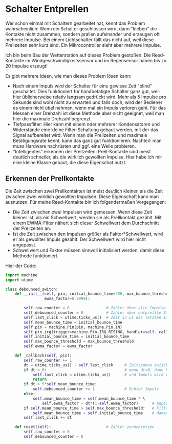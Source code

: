 # Schalter Entprellen

Wer schon einmal mit Schaltern gearbeitet hat, kennt das Problem wahrscheinlich: Wenn ein Schalter geschlossen wird, dann "kleben" die Kontakte nicht zusammen, sondern prallen aufeinander und erzeugen oft mehrere Impulse. Bei einem Lichtschalter fällt das nicht auf, weil diese Prellzeiten sehr kurz sind. Ein Mikrocontroller sieht aber mehrere Impulse.

Ich bin beim Bau der Wetterstation auf dieses Problem gestoßen. Die Reed-Kontakte im Windgeschwindigkeitssensor und im Regensensor haben bis zu 20 Impulse erzeugt!

Es gibt mehrere Ideen, wie man dieses Problem lösen kann:
* Nach einem Impuls wird der Schalter für eine gewisse Zeit "blind" geschaltet. Dies funktioniert für handbetätigte Schalter ganz gut, weil hier üblicherweise relativ langsam gedrückt wird. Mehr als 5 Impulse pro Sekunde sind wohl nicht zu erwarten und falls doch, wird der Bediener es einem nicht übel nehmen, wenn mal ein Impuls verloren geht. Für das Messen einer Drehzahl ist diese Methode aber nicht geeignet, weil man hier die maximale Drehzahl begrenzt.
* Tiefpassfilter: Hier kann mit einem oder mehrerer Kondensatoren und Widerstände eine kleine Filter-Schaltung gebaut werden, mit der das Signal aufbereitet wird. Wenn man die Prellzeiten und maximale Betätigungsrate kennt, kann das ganz gut funktionieren. Nachteil: man muss Hardware nachrüsten und ggf. eine Weile probieren.
* "Intelligentes" erkennen der Prellzeiten: Prell-Kontakte sind meist deutlich schneller, als die wirklich gewollten Impulse. Hier habe ich mir eine kleine Klasse gebaut, die diese Eigenschat nutzt.

## Erkennen der Prellkontakte

Die Zeit zwischen zwei Prellkontakten ist meist deutlich kleiner, als die Zeit zwischen zwei wirklich gewollten Impulsen. Diese Eigenschaft kann man ausnutzen. Für meine Reed-Kontakte bin ich folgendermaßen Vorgegangen:

* Die Zeit zwischen zwei Impulsen wird gemessen. Wenn diese Zeit kleiner ist, als ein Schwellwert, werden sie als Prellkontakt gezählt. Mit einem EWMA-Filter nähert sich dieser Schwellwert dem Durchschnitt der Prellzeiten an.
* Ist die Zeit zwischen den Impulsen größer als Faktor*Schwellwert, wird er als gewollter Impuls gezählt. Der Schwellwert wird hier nicht angepasst.
* Schwellwert und Faktor müssen sinnvoll initialisiert werden, damit diese Methode funktioniert.

Hier der Code:

```python
import machine
import utime

class debounced_switch:
    def __init__(self, pin, initial_bounce_time=200, max_bounce_threshold=5000,
                 ewma_factor=0.9999):

        self.raw_counter = 0                # Zähler über alle Impulse
        self.debounced_counter = 0          # Zähler über entprellte Impulse
        self.last_click = utime.ticks_us()  # Zeit in us des letzten Impulses
        self.mean_bounce_time = initial_bounce_time 
        self.pin = machine.Pin(pin, machine.Pin.IN)
        self.pin.irq(trigger=machine.Pin.IRQ_RISING, handler=self._callback)
        self.initial_bounce_time = initial_bounce_time
        self.max_bounce_threshold = max_bounce_threshold
        self.ewma_factor = ewma_factor

    def _callback(self, pin):
        self.raw_counter += 1
        dt = utime.ticks_us() - self.last_click     # Zeitspanne zwischen zwei Impulsen
        if dt < 0:                                  # wenn dt<0, dann hat überlauf stattgefunden
            self.last_click = utime.ticks_us()      # und Impuls wird verworfen
            return
        if dt > 5*self.mean_bounce_time:            
            self.debounced_counter += 1             # Echter Impuls 
        else:
            self.mean_bounce_time = self.mean_bounce_time * \   
                self.ewma_factor + dt*(1-self.ewma_factor)      # Anpassen EWMA-Filter
        if self.mean_bounce_time > self.max_bounce_threshold:   # Filter hat sich verlernt,
            self.mean_bounce_time = self.initial_bounce_time    # daher reset
        self.last_click += dt

    def reset(self):                        # Zähler zurücksetzen
        self.raw_counter = 0
        self.debounced_counter = 0
```

